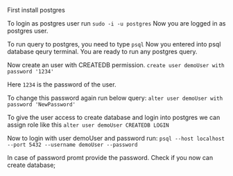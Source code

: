 First install postgres

To login as postgres user run
`sudo -i -u postgres`
Now you are logged in as postgres user.


To run query to postgres, you need to type
`psql`
Now you entered into psql database qeury terminal.
You are ready to run any postgres query.

Now create an user with CREATEDB permission. 
`create user demoUser with password '1234'`

Here `1234` is the password of the user.

To change this password again run below query:
`alter user demoUser with password 'NewPassword'`

To give the user access to create database and login into postgres we can assign role like this
`alter user demoUser CREATEDB LOGIN`

Now to login with user demoUser and password run:
`psql --host localhost --port 5432 --username demoUser --password` 

In case of password promt provide the password. Check if you now can create database;
